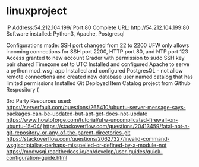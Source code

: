 # linuxproject
IP Address:54.212.104.199/
Port:80
Complete URL: http://54.212.104.199:80
Software installed: Python3, Apache, Postgresql

Configurations made:
SSH port changed from 22 to 2200
UFW only allows incoming connections for SSH port 2200, HTTP port 80, and NTP port 123
Access granted to new account Grader with permission to sudo
SSH key pair shared
Timezone set to UTC
Installed and configured Apache to serve a python mod_wsgi app
Installed and configured PostgresQL - not allow remote connections and created new database user named catalog that has limited permissions
Installed Git
Deployed Item Catalog project from Github Respository (

3rd Party Resources used:
https://serverfault.com/questions/265410/ubuntu-server-message-says-packages-can-be-updated-but-apt-get-does-not-update
https://www.howtoforge.com/tutorial/ufw-uncomplicated-firewall-on-ubuntu-15-04/
https://stackoverflow.com/questions/20413459/fatal-not-a-git-repository-or-any-of-the-parent-directories-git
https://stackoverflow.com/questions/20627327/invalid-command-wsgiscriptalias-perhaps-misspelled-or-defined-by-a-module-not
https://modwsgi.readthedocs.io/en/develop/user-guides/quick-configuration-guide.html

